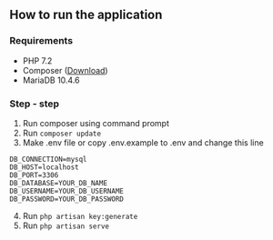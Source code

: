 ## How to run the application

### Requirements
- PHP 7.2
- Composer (<a target="_blank" href="https://getcomposer.org/">Download</a>)
- MariaDB 10.4.6

### Step - step
1. Run composer using command prompt
2. Run ``` composer update ```
3. Make .env file or copy .env.example to .env and change this line
```
DB_CONNECTION=mysql
DB_HOST=localhost
DB_PORT=3306
DB_DATABASE=YOUR_DB_NAME
DB_USERNAME=YOUR_DB_USERNAME
DB_PASSWORD=YOUR_DB_PASSWORD
```
4. Run ``` php artisan key:generate ```
5. Run ``` php artisan serve ```
